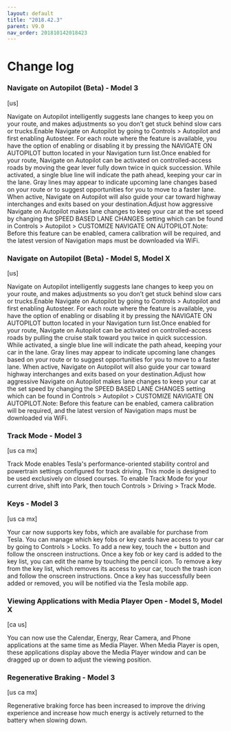 ```yaml
---
layout: default
title: "2018.42.3"
parent: V9.0
nav_order: 201810142018423
---
```


# Change log

### Navigate on Autopilot (Beta)  - Model 3
[us]

Navigate on Autopilot intelligently suggests lane changes to keep you on your route, and makes adjustments so you don’t get stuck behind slow cars or trucks.Enable Navigate on Autopilot by going to Controls > Autopilot and first enabling Autosteer. For each route where the feature is available, you have the option of enabling or disabling it by pressing the NAVIGATE ON AUTOPILOT button located in your Navigation turn list.Once enabled for your route, Navigate on Autopilot can be activated on controlled-access roads by moving the gear lever fully down twice in quick succession. While activated, a single blue line will indicate the path ahead, keeping your car in the lane. Gray lines may appear to indicate upcoming lane changes based on your route or to suggest opportunities for you to move to a faster lane. When active, Navigate on Autopilot will also guide your car toward highway interchanges and exits based on your destination.Adjust how aggressive Navigate on Autopilot makes lane changes to keep your car at the set speed by changing the SPEED BASED LANE CHANGES setting which can be found in Controls > Autopilot > CUSTOMIZE NAVIGATE ON AUTOPILOT.Note: Before this feature can be enabled, camera calibration will be required, and the latest version of Navigation maps must be downloaded via WiFi.

### Navigate on Autopilot (Beta)  - Model S, Model X
[us]

Navigate on Autopilot intelligently suggests lane changes to keep you on your route, and makes adjustments so you don’t get stuck behind slow cars or trucks.Enable Navigate on Autopilot by going to Controls > Autopilot and first enabling Autosteer. For each route where the feature is available, you have the option of enabling or disabling it by pressing the NAVIGATE ON AUTOPILOT button located in your Navigation turn list.Once enabled for your route, Navigate on Autopilot can be activated on controlled-access roads by pulling the cruise stalk toward you twice in quick succession. While activated, a single blue line will indicate the path ahead, keeping your car in the lane. Gray lines may appear to indicate upcoming lane changes based on your route or to suggest opportunities for you to move to a faster lane. When active, Navigate on Autopilot will also guide your car toward highway interchanges and exits based on your destination.Adjust how aggressive Navigate on Autopilot makes lane changes to keep your car at the set speed by changing the SPEED BASED LANE CHANGES setting which can be found in Controls > Autopilot > CUSTOMIZE NAVIGATE ON AUTOPILOT.Note: Before this feature can be enabled, camera calibration will be required, and the latest version of Navigation maps must be downloaded via WiFi.

### Track Mode  - Model 3
[us ca mx]

Track Mode enables Tesla's performance-oriented stability control and powertrain settings configured for track driving. This mode is designed to be used exclusively on closed courses. To enable Track Mode for your current drive, shift into Park, then touch Controls > Driving > Track Mode.

### Keys  - Model 3
[us ca mx]

Your car now supports key fobs, which are available for purchase from Tesla. You can manage which key fobs or key cards have access to your car by going to Controls > Locks. To add a new key, touch the + button and follow the onscreen instructions. Once a key fob or key card is added to the key list, you can edit the name by touching the pencil icon. To remove a key from the key list, which removes its access to your car, touch the trash icon and follow the onscreen instructions. Once a key has successfully been added or removed, you will be notified via the Tesla mobile app.

### Viewing Applications with Media Player Open  - Model S, Model X
[ca us]

You can now use the Calendar, Energy, Rear Camera, and Phone applications at the same time as Media Player. When Media Player is open, these applications display above the Media Player window and can be dragged up or down to adjust the viewing position.

### Regenerative Braking  - Model 3
[us ca mx]

Regenerative braking force has been increased to improve the driving experience and increase how much energy is actively returned to the battery when slowing down.